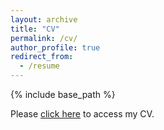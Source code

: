 ```yaml
---
layout: archive
title: "CV"
permalink: /cv/
author_profile: true
redirect_from:
  - /resume
---
```


{% include base_path %}

Please <a href="files/CV_Reboucas_complete.pdf" target="_blank">click here</a> to access my CV.

<!-- Education 
====== -->
<!-- * B.S. in GitHub, GitHub University, 2012
* M.S. in Jekyll, GitHub University, 2014
* Ph.D in Version Control Theory, GitHub University, 2018 (expected) -->

<!-- Work experience 
====== -->
<!-- * Summer 2015: Research Assistant
  * Github University
  * Duties included: Tagging issues
  * Supervisor: Professor Git -->

<!-- * Fall 2015: Research Assistant
  * Github University
  * Duties included: Merging pull requests
  * Supervisor: Professor Hub -->
  
<!-- Skills
====== -->
<!--* Skill 1
* Skill 2
  * Sub-skill 2.1
  * Sub-skill 2.2
  * Sub-skill 2.3
* Skill 3 -->

<!-- Publications
====== -->
<!--  <ul>{% for post in site.publications %}
    {% include archive-single-cv.html %}
  {% endfor %}</ul> -->
  
<!-- Talks
====== -->
<!--  <ul>{% for post in site.talks %}
    {% include archive-single-talk-cv.html %}
  {% endfor %}</ul> -->
  
<!-- Teaching
====== -->
<!--  <ul>{% for post in site.teaching %}
    {% include archive-single-cv.html %}
  {% endfor %}</ul> -->
  
<!-- Service and leadership
====== -->
<!-- * Currently signed in to 43 different slack teams -->
